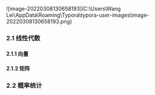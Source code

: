 ![image-20220308130658193](C:\Users\Wang Lei\AppData\Roaming\Typora\typora-user-images\image-20220308130658193.png)

### 2.1 线性代数

#### 2.1.1 向量

#### 2.1.2 矩阵

### 2.2 概率统计

